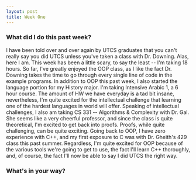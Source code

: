 ```yaml
---
layout: post
title: Week One
---
```


### What did I do this past week?

I have been told over and over again by UTCS graduates that you can't really say you did UTCS unless you've taken a class with Dr. Downing. Alas, here I am. This week has been a little scary, to say the least -- I'm taking 18 hours. So far, I've greatly enjoyed the OOP class, as I like the fact Dr. Downing takes the time to go through every single line of code in the example programs. In addition to OOP this past week, I also started the language portion for my History major. I'm taking Intensive Arabic 1, a 6 hour course. The amount of HW we have everyday is a tad bit insane, nevertheless, I'm quite excited for the intellectual challenge that learning one of the hardest languages in world will offer. Speaking of intellectual challenges, I also am taking CS 331 -- Algorithms & Complexity with Dr. Gal. She seems like a very cheerful professor, and since the class is quite theoretical, I'm excited to get back into proofs. Proofs, while quite challenging, can be quite exciting. Going back to OOP, I have zero experience with C++, and my first exposure to C was with Dr. Gheith's 429 class this past summer. Regardless, I'm quite excited for OOP because of the various tools we're going to get to use, the fact I'll learn C++ thoroughly, and, of course, the fact I'll now be able to say I did UTCS the right way. 

### What's in your way?

